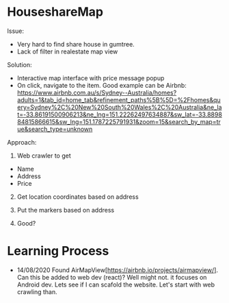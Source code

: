 # HouseshareMap

Issue:
- Very hard to find share house in gumtree.
- Lack of filter in realestate map view

Solution:
- Interactive map interface with price message popup
- On click, navigate to the item.
Good example can be Airbnb: https://www.airbnb.com.au/s/Sydney--Australia/homes?adults=1&tab_id=home_tab&refinement_paths%5B%5D=%2Fhomes&query=Sydney%2C%20New%20South%20Wales%2C%20Australia&ne_lat=-33.86191500906213&ne_lng=151.22262497634887&sw_lat=-33.889884815866615&sw_lng=151.1787225791931&zoom=15&search_by_map=true&search_type=unknown

Approach:
1. Web crawler to get
- Name
- Address
- Price

2. Get location coordinates based on address

3. Put the markers based on address

4. Good?

# Learning Process
- 14/08/2020
Found AirMapView[https://airbnb.io/projects/airmapview/]. Can this be added to web dev (react)?
Well might not. it focuses on Android dev. Lets see if I can scafold the website.
Let's start with web crawling than.
